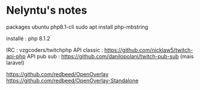 # Nelyntu's notes

packages ubuntu
php8.1-cli
sudo apt install php-mbstring

installé : php 8.1.2

IRC : vzgcoders/twitchphp
API classic : https://github.com/nicklaw5/twitch-api-php
API pub sub : https://github.com/danilopolani/twitch-pub-sub (mais laravel)

https://github.com/redbeed/OpenOverlay
https://github.com/redbeed/OpenOverlay-Standalone